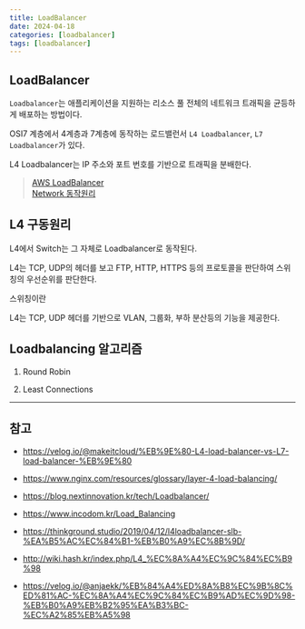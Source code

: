 ```yaml
---
title: LoadBalancer
date: 2024-04-18
categories: [loadbalancer]
tags: [loadbalancer]
---
```


## LoadBalancer

`Loadbalancer`는 애플리케이션을 지원하는 리소스 풀 전체의 네트워크 트래픽을 균등하게 배포하는 방법이다.

OSI7 계층에서 4계층과 7계층에 동작하는 로드밸런서 `L4 Loadbalancer`, `L7 Loadbalancer`가 있다.

L4 Loadbalancer는 IP 주소와 포트 번호를 기반으로 트래픽을 분배한다.

> [AWS LoadBalancer](https://aws.amazon.com/ko/what-is/load-balancing/)<br/> [Network 동작원리](../network/2024-04-18-Network%20동작원리.md)

## L4 구동원리

L4에서 Switch는 그 자체로 Loadbalancer로 동작된다.

L4는 TCP, UDP의 헤더를 보고 FTP, HTTP, HTTPS 등의 프로토콜을 판단하여 스위칭의 우선순위를 판단한다.

스위칭이란

L4는 TCP, UDP 헤더를 기반으로 VLAN, 그룹화, 부하 분산등의 기능을 제공한다.

## Loadbalancing 알고리즘

1. Round Robin

2. Least Connections

---

## 참고

- https://velog.io/@makeitcloud/%EB%9E%80-L4-load-balancer-vs-L7-load-balancer-%EB%9E%80

- https://www.nginx.com/resources/glossary/layer-4-load-balancing/
- https://blog.nextinnovation.kr/tech/Loadbalancer/
- https://www.incodom.kr/Load_Balancing
- https://thinkground.studio/2019/04/12/l4loadbalancer-slb-%EA%B5%AC%EC%84%B1-%EB%B0%A9%EC%8B%9D/
- http://wiki.hash.kr/index.php/L4_%EC%8A%A4%EC%9C%84%EC%B9%98
- https://velog.io/@anjaekk/%EB%84%A4%ED%8A%B8%EC%9B%8C%ED%81%AC-%EC%8A%A4%EC%9C%84%EC%B9%AD%EC%9D%98-%EB%B0%A9%EB%B2%95%EA%B3%BC-%EC%A2%85%EB%A5%98
